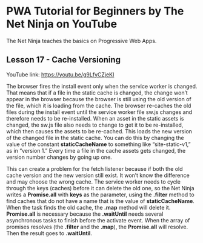 # PWA Tutorial for Beginners by The Net Ninja on YouTube

The Net Ninja teaches the basics on Progressive Web Apps.

## Lesson 17 - Cache Versioning

YouTube link: https://youtu.be/g9LfyCZjeKI

The browser fires the install event only when the service worker is changed. That means that if a file in the static cache is changed, the change won’t appear in the browser because the browser is still using the old version of the file, which it is loading from the cache. The browser re-caches the old files during the install event until the service worker file sw.js changes and therefore needs to be re-installed. When an asset in the static assets is changed, the sw.js file also needs to change to get it to be re-installed, which then causes the assets to be re-cached. This loads the new version of the changed file in the static cache. You can do this by changing the value of the constant __staticCacheName__ to something like “site-static-v1,” as in “version 1.” Every time a file in the cache assets gets changed, the version number changes by going up one.

This can create a problem for the fetch listener because if both the old cache version and the new version still exist. It won’t know the difference and may choose the wrong cache. The service worker needs to cycle through the keys (caches) before it can delete the old one, so the Net Ninja writes a __Promise.all__ with __keys__ as the parameter, using the __.filter__ method to find caches that do not have a name that is the value of __staticCacheName__. When the task finds the old cache, the __.map__ method will delete it. __Promise.all__ is necessary because the __.waitUntil__ needs several asynchronous tasks to finish before the activate event. When the array of promises resolves (the __.filter__  and the __.map__), the __Promise.all__ will resolve. Then the result goes to __.waitUntil__.